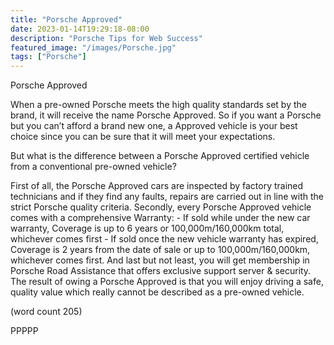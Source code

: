 ```yaml
---
title: "Porsche Approved"
date: 2023-01-14T19:29:18-08:00
description: "Porsche Tips for Web Success"
featured_image: "/images/Porsche.jpg"
tags: ["Porsche"]
---
```


Porsche Approved


When a pre-owned Porsche meets the high quality standards set 
by the brand, it will receive the name Porsche Approved. So if you 
want a Porsche but you can’t afford a brand new one, a Approved
vehicle is your best choice since you can be sure that it will meet 
your expectations. 

But what is the difference between a Porsche Approved certified 
vehicle from a conventional pre-owned vehicle? 

First of all, the Porsche Approved cars are inspected by factory 
trained technicians and if they find any faults, repairs are carried 
out in line with the strict Porsche quality criteria.
Secondly, every Porsche Approved vehicle comes with a 
comprehensive Warranty:
    - If sold while under the new car warranty, Coverage is up to 
      6 years or 100,000m/160,000km total, whichever comes first
    - If sold once the new vehicle warranty has expired, Coverage is 
     2 years from the date of sale or up to 100,000m/160,000km, 
     whichever comes first.
And last but not least, you will get membership in Porsche Road 
Assistance that offers exclusive support server & security.
The result of owing a Porsche Approved is that you will enjoy 
driving a safe, quality value which really cannot be described as
a pre-owned vehicle.

(word count 205)

PPPPP

